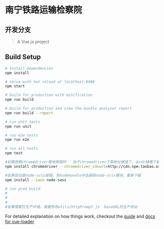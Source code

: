 <!--
 * @Author: your name
 * @Date: 2020-04-02 15:18:26
 * @LastEditTime: 2020-07-06 16:31:00
 * @LastEditors: Please set LastEditors
 * @Description: In User Settings Edit
 * @FilePath: \tengzhou-cloud-app\README.md
 -->
# 南宁铁路运输检察院

## 开发分支

> A Vue.js project

## Build Setup

``` bash
# install dependencies
npm install

# serve with hot reload at localhost:8080
npm start

# build for production with minification
npm run build

# build for production and view the bundle analyzer report
npm run build --report

# run unit tests
npm run unit

# run e2e tests
npm run e2e

# run all tests
npm test

#如果依赖chromedriver模块报错时   由于chromedriver下载地址被墙了，从cdn镜像下载
npm install chromedriver --chromedriver_cdnurl=http://cdn.npm.taobao.org/dist/chromedriver

#如果启动是node-scss报错，到nodemondle中去删除node-scss模块，重新下载
npm install --save node-sass

# run prod build
#
#
#
#如果需要打生产环境，需要修改utils/httpPrompt.js  baseURL的生产地址

```


For detailed explanation on how things work, checkout the [guide](http://vuejs-templates.github.io/webpack/) and [docs for vue-loader](http://vuejs.github.io/vue-loader).
